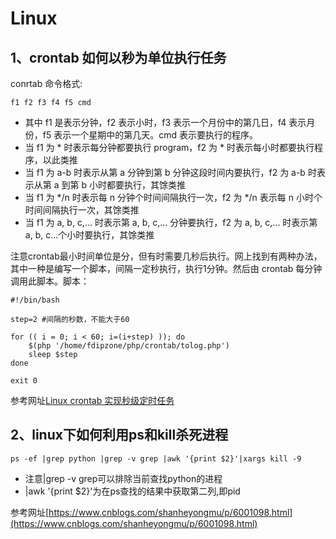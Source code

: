 # **Linux**
## **1、crontab 如何以秒为单位执行任务**

conrtab 命令格式:

`f1 f2 f3 f4 f5 cmd`

* 其中 f1 是表示分钟，f2 表示小时，f3 表示一个月份中的第几日，f4 表示月份，f5 表示一个星期中的第几天。cmd 表示要执行的程序。
* 当 f1 为 * 时表示每分钟都要执行 program，f2 为 * 时表示每小时都要执行程序，以此类推
* 当 f1 为 a-b 时表示从第 a 分钟到第 b 分钟这段时间内要执行，f2 为 a-b 时表示从第 a 到第 b 小时都要执行，其馀类推
* 当 f1 为 \*/n 时表示每 n 分钟个时间间隔执行一次，f2 为 \*/n 表示每 n 小时个时间间隔执行一次，其馀类推
* 当 f1 为 a, b, c,... 时表示第 a, b, c,... 分钟要执行，f2 为 a, b, c,... 时表示第 a, b, c...个小时要执行，其馀类推

注意crontab最小时间单位是分，但有时需要几秒后执行。网上找到有两种办法，其中一种是编写一个脚本，间隔一定秒执行，执行1分钟。然后由 crontab 每分钟调用此脚本。脚本：
```shell
#!/bin/bash  

step=2 #间隔的秒数，不能大于60  

for (( i = 0; i < 60; i=(i+step) )); do  
    $(php '/home/fdipzone/php/crontab/tolog.php')  
    sleep $step  
done  

exit 0
```
参考网址[Linux crontab 实现秒级定时任务](https://www.cnblogs.com/handle/p/9246197.html)



## **2、linux下如何利用ps和kill杀死进程**
`ps -ef |grep python |grep -v grep |awk '{print $2}'|xargs kill -9 `
* 注意|grep -v grep可以排除当前查找python的进程
* |awk '{print $2}'为在ps查找的结果中获取第二列,即pid


参考网址[https://www.cnblogs.com/shanheyongmu/p/6001098.html](https://www.cnblogs.com/shanheyongmu/p/6001098.html)
